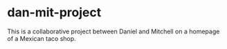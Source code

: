 # dan-mit-project
This is a collaborative project between Daniel and Mitchell on a homepage of a Mexican taco shop.
